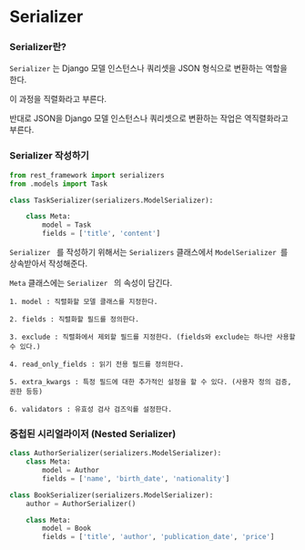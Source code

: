 

# Serializer 



### Serializer란?



`Serializer` 는 Django 모델 인스턴스나 쿼리셋을 JSON 형식으로 변환하는 역할을 한다.

이 과정을 직렬화라고 부른다.

반대로 JSON을 Django 모델 인스턴스나 쿼리셋으로 변환하는 작업은 역직렬화라고 부른다.



### Serializer 작성하기



```python
from rest_framework import serializers
from .models import Task

class TaskSerializer(serializers.ModelSerializer):

    class Meta:
        model = Task
        fields = ['title', 'content']
```



`Serializer ` 를 작성하기 위해서는 `Serializers` 클래스에서 `ModelSerializer `를 상속받아서 작성해준다.

`Meta` 클래스에는 `Serializer ` 의 속성이 담긴다.



```
1. model : 직렬화할 모델 클래스를 지정한다.

2. fields : 직렬화할 필드를 정의한다.

3. exclude : 직렬화에서 제외할 필드를 지정한다. (fields와 exclude는 하나만 사용할 수 있다.)

4. read_only_fields : 읽기 전용 필드를 정의한다.

5. extra_kwargs : 특정 필드에 대한 추가적인 설정을 할 수 있다. (사용자 정의 검증, 권한 등등)

6. validators : 유효성 검사 검즈익를 설정한다.
```



### 중첩된 시리얼라이저 (Nested Serializer)



```python
class AuthorSerializer(serializers.ModelSerializer):
    class Meta:
        model = Author
        fields = ['name', 'birth_date', 'nationality']

class BookSerializer(serializers.ModelSerializer):
    author = AuthorSerializer()

    class Meta:
        model = Book
        fields = ['title', 'author', 'publication_date', 'price']
```

